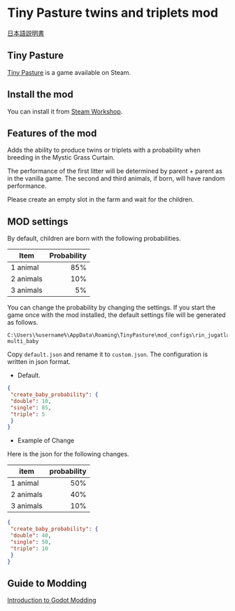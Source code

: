 # Tiny Pasture twins and triplets mod

[日本語説明書](https://github.com/rinjugatla/TinyPasture-multi_baby/blob/main/README-ja.md)

## Tiny Pasture

[Tiny Pasture](https://store.steampowered.com/app/3167550/_/) is a game available on Steam.

## Install the mod

You can install it from [Steam Workshop](https://steamcommunity.com/sharedfiles/filedetails/?id=3485188531).

## Features of the mod

Adds the ability to produce twins or triplets with a probability when breeding in the Mystic Grass Curtain.

The performance of the first litter will be determined by parent + parent as in the vanilla game.
The second and third animals, if born, will have random performance.

Please create an empty slot in the farm and wait for the children.

## MOD settings

By default, children are born with the following probabilities.

| Item      | Probability |
| --------- | ----------: |
| 1 animal  |         85% |
| 2 animals |         10% |
| 3 animals |          5% |

You can change the probability by changing the settings.
If you start the game once with the mod installed, the default settings file will be generated as follows.

```text
C:\Users\%username%\AppData\Roaming\TinyPasture\mod_configs\rin_jugatla-multi_baby
```

Copy `default.json` and rename it to `custom.json`.
The configuration is written in json format.

- Default.

```json
{ 
 "create_baby_probability": { 
 "double": 10, 
 "single": 85, 
 "triple": 5 
 } 
} 
```

- Example of Change

Here is the json for the following changes.

| item      | probability |
| --------- | ----------: |
| 1 animal  |         50% |
| 2 animals |         40% |
| 3 animals |         10% |

```json
{ 
 "create_baby_probability": { 
 "double": 40, 
 "single": 50, 
 "triple": 10 
 } 
} 
```

## Guide to Modding

[Introduction to Godot Modding](https://zenn.dev/rinjugatla/articles/92907e2c033c2f)
